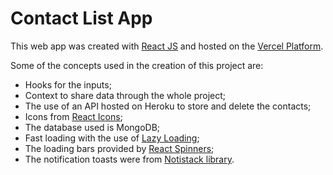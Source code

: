 # Contact List App

This web app was created with [React JS](https://reactjs.org/) and hosted on the [Vercel Platform](https://vercel.com/).

Some of the concepts used in the creation of this project are:  
- Hooks for the inputs;  
- Context to share data through the whole project;  
- The use of an API hosted on Heroku to store and delete the contacts;  
- Icons from [React Icons](https://react-icons.github.io/react-icons/);  
- The database used is MongoDB;  
- Fast loading with the use of [Lazy Loading](https://blog.bitsrc.io/lazy-loading-react-components-with-react-lazy-and-suspense-f05c4cfde10c);  
- The loading bars provided by [React Spinners](https://www.davidhu.io/react-spinners/);  
- The notification toasts were from [Notistack library](https://www.npmjs.com/package/notistack).
